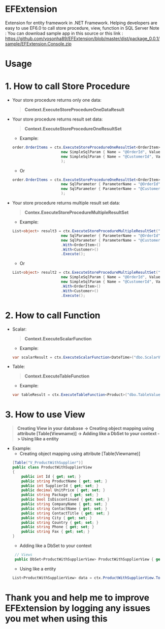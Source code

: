 # EFExtension
Extension for entity framework in .NET Framework. Helping developers are easy to use EF6.0 to call store procedure, view, function in SQL Server
Note : You can download sample app in this source or this link : https://github.com/vosonha89/EFExtension/blob/master/dist/package_0.0.1/sample/EFExtension.Console.zip
# Usage
# 1. How to call Store Procedure
- Your store procedure returns only one data: 
  > **Context.ExecuteStoreProcedureOneDataResult**
  
- Your store procedure returns result set data:
  > **Context.ExecuteStoreProcedureOneResultSet**
  * Example: 
  ```C#
  order.OrderItems = ctx.ExecuteStoreProcedureOneResultSet<OrderItem>("dbo.sp_GetOrderDetail",
                        new SimpleSqlParam { Name = "@OrderId", Value = order.Id },
                        new SimpleSqlParam { Name = "@CustomerId", Value = 1 }
                        );
  ```
  * Or
  ```C#
  order.OrderItems = ctx.ExecuteStoreProcedureOneResultSet<OrderItem>("dbo.sp_GetOrderDetail",
                        new SqlParameter { ParameterName = "@OrderId", Value = order.Id, Direction = System.Data.ParameterDirection.Input },
                        new SqlParameter { ParameterName = "@CustomerId", Value = 1, Direction = System.Data.ParameterDirection.Input }
                        );
  ```
- Your store procedure returns multiple result set data:
  > **Contex.ExecuteStoreProcedureMultipleResultSet**
  * Example: 
  ```C#
  List<object> result3 = ctx.ExecuteStoreProcedureMultipleResultSet("dbo.sp_GetOrderDetail",
                        new SqlParameter { ParameterName = "@OrderId", Value = order.Id },
                        new SqlParameter { ParameterName = "@CustomerId", Value = 1 })
                        .With<OrderItem>()
                        .With<Customer>()
                        .Execute();
  ```
  * Or
  ```C#
  List<object> result2 = ctx.ExecuteStoreProcedureMultipleResultSet("dbo.sp_GetOrderDetail",
                        new SimpleSqlParam { Name = "@OrderId", Value = order.Id },
                        new SimpleSqlParam { Name = "@CustomerId", Value = 1 })
                        .With<OrderItem>()
                        .With<Customer>()
                        .Execute();
  ```                        
# 2. How to call Function
- Scalar:
  > **Context.ExecuteScalarFunction**
  * Example:
  ```C#
  var scalarResult = ctx.ExecuteScalarFunction<DateTime>("dbo.ScalarValueFunc", DateTime.Now);
  ```
- Table:
  > **Context.ExecuteTableFunction**
  * Example:
  ```C#
  var tableResult = ctx.ExecuteTableFunction<Product>("dbo.TableValueFunc", "Sir Rodney's Scones");
  ```
# 3. How to use View
  > **Creating View in your database -> Creating object mapping using attribute [Table(Viewname)] -> Adding like a DbSet to your context -> Using like a entity**
  * Example:
    - Creating object mapping using attribute [Table(Viewname)]
    ```C#
    [Table("V_ProductWithSupplier")]
    public class ProductWithSupplierView
    {
        public int Id { get; set; }
        public string ProductName { get; set; }
        public int SupplierId { get; set; }
        public decimal UnitPrice { get; set; }
        public string Package { get; set; }
        public bool IsDiscontinued { get; set; }
        public string CompanyName { get; set; }
        public string ContactName { get; set; }
        public string ContactTitle { get; set; }
        public string City { get; set; }
        public string Country { get; set; }
        public string Phone { get; set; }
        public string Fax { get; set; }
    }
    ```
    - Adding like a DbSet to your context
    ```C#
     // Views
     public DbSet<ProductWithSupplierView> ProductWithSupplierView { get; set; }
    ```
    - Using like a entity
    ```C#
    List<ProductWithSupplierView> data = ctx.ProductWithSupplierView.ToList();
    ```
  # Thank you and help me to improve EFExtension by logging any issues you met when using this
